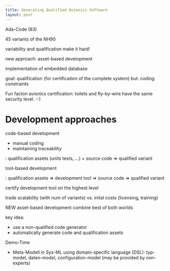 ```yaml
---
title: Generating Qualified Avionics Software
layout: post
---
```


Ada-Code (83)

45 variants of the NH90

variability and qualification make it hard!

new approach: asset-based development

implementation of embedded database

goal: qualification (for certification of the complete system)
but: coding constraints

Fun facton avionics certification: toilets and fly-by-wire have the same security level. :-)

# Development approaches

code-based development
- manual coding
- maintaining traceability

: qualification assets (units tests, ...) + source code => qualified variant

tool-based development

: qualification assets => development tool => source code => qualified variant

certify development tool on the highest level

trade scalability (with num of variants) vs. inital costs (licensing, training)

NEW asset-based development
combine best of both worlds

key idea:
- use a non-qualified code generator
- automatically generate code and qualification assets

Demo-Time
- Meta-Modell in Sys-ML using domain-specific language (DSL): typ-model, daten-model, configuration-model (may be provided by non-experts)